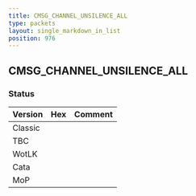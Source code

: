 ```yaml
---
title: CMSG_CHANNEL_UNSILENCE_ALL
type: packets
layout: single_markdown_in_list
position: 976
---
```


## CMSG_CHANNEL_UNSILENCE_ALL

### Status

Version | Hex | Comment
---------- | ---------- | ---------- 
Classic |  |  
TBC |  |  
WotLK |  |  
Cata |  |  
MoP |  |  